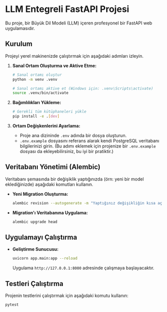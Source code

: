 # LLM Entegreli FastAPI Projesi

Bu proje, bir Büyük Dil Modeli (LLM) içeren profesyonel bir FastAPI web uygulamasıdır.

## Kurulum

Projeyi yerel makinenizde çalıştırmak için aşağıdaki adımları izleyin.

1.  **Sanal Ortam Oluşturma ve Aktive Etme:**
    ```bash
    # Sanal ortamı oluştur
    python -m venv .venv

    # Sanal ortamı aktive et (Windows için: .venv\Scripts\activate)
    source .venv/bin/activate
    ```

2.  **Bağımlılıkları Yükleme:**
    ```bash
    # Gerekli tüm kütüphaneleri yükle
    pip install -e .[dev]
    ```

3.  **Ortam Değişkenlerini Ayarlama:**
    *   Proje ana dizininde `.env` adında bir dosya oluşturun.
    *   `.env.example` dosyasını referans alarak kendi PostgreSQL veritabanı bilgilerinizi girin. (Bu adımı eklemek için projenize bir `.env.example` dosyası da ekleyebilirsiniz, bu iyi bir pratiktir.)

## Veritabanı Yönetimi (Alembic)

Veritabanı şemasında bir değişiklik yaptığınızda (örn: yeni bir model eklediğinizde) aşağıdaki komutları kullanın.

*   **Yeni Migration Oluşturma:**
    ```bash
    alembic revision --autogenerate -m "Yaptığınız değişikliğin kısa açıklaması"
    ```

*   **Migration'ı Veritabanına Uygulama:**
    ```bash
    alembic upgrade head
    ```

## Uygulamayı Çalıştırma

*   **Geliştirme Sunucusu:**
    ```bash
    uvicorn app.main:app --reload
    ```
    Uygulama `http://127.0.0.1:8000` adresinde çalışmaya başlayacaktır.

## Testleri Çalıştırma

Projenin testlerini çalıştırmak için aşağıdaki komutu kullanın:
```bash
pytest
